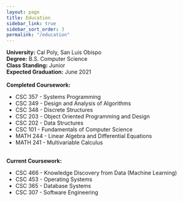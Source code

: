 ```yaml
---
layout: page
title: Education
sidebar_link: true
sidebar_sort_order: 3
permalink: "/education"
---
```


<strong>University:</strong> Cal Poly, San Luis Obispo
<br>
<strong>Degree:</strong> B.S. Computer Science
<br>
<strong>Class Standing:</strong> Junior
<br>
<strong>Expected Graduation:</strong> June 2021
<br>
<br>
<strong>Completed Coursework:</strong>
<ul>
    <li>CSC 357 - Systems Programming</li>
    <li>CSC 349 - Design and Analysis of Algorithms</li>
    <li>CSC 348 - Discrete Structures</li>
    <li>CSC 203 - Object Oriented Programming and Design</li>
    <li>CSC 202 - Data Structures</li>
    <li>CSC 101 - Fundamentals of Computer Science</li>
    <li>MATH 244 - Linear Algebra and Differential Equations</li>
    <li>MATH 241 - Multivariable Calculus</li>
</ul>

<br>
<strong>Current Coursework:</strong>
<ul>
    <li>CSC 466 - Knowledge Discovery from Data (Machine Learning)</li>
    <li>CSC 453 - Operating Systems</li>
    <li>CSC 365 - Database Systems</li>
    <li>CSC 307 - Software Engineering</li>
</ul>
